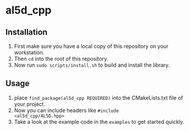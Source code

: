 # al5d_cpp

## Installation
1. First make sure you have a local copy of this repository on your workstation.
1. Then <code>cd</code> into the root of this repository.
1. Now run <code>sudo scripts/install.sh</code> to build and install the library.

## Usage

1. place <code>find_package(al5d_cpp REQUIRED)</code> into the CMakeLists.txt file of your project.
1. Now you can include headers like <code>#include <al5d_cpp/AL5D.hpp></code>
1. Take a look at the example code in the <code>examples</code> to get started quickly.
